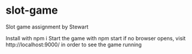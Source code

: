 # slot-game
Slot game assignment by Stewart

Install with npm i
Start the game with npm start
if no browser opens, visit http://localhost:9000/ in order to see the game running